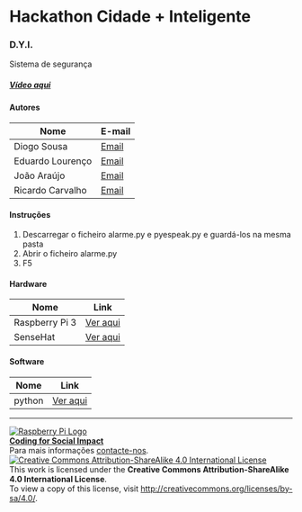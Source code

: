# Hackathon Cidade + Inteligente  

### D.Y.I.

Sistema de segurança
  
##### [Vídeo aqui](Demo/D.I.Y.Security.mp4?raw=true)  
  
#### Autores  

|Nome  |E-mail  |  
|---|---|    
|Diogo Sousa  |[Email](mailto:dmiguelsousa@gmail.com)  |  
|Eduardo Lourenço  |[Email](mailto:eduardo@climaconforto.pt)  |  
|João Araújo  |[Email](mailto:jfcaraujo99@gmail.com)  |  
|Ricardo Carvalho  |[Email](mailto:ricardogcarv@gmail.com)  |  

#### Instruções

1. Descarregar o ficheiro alarme.py e pyespeak.py e guardá-los na mesma pasta
2. Abrir o ficheiro alarme.py
3. F5

#### Hardware  

|Nome  |Link  |  
|---|---|  
|Raspberry Pi 3  |[Ver aqui](http://www.raspberrypi.org)  |  
|SenseHat  |[Ver aqui](https://www.raspberrypi.org/?s=sense+hat)  |

#### Software  

|Nome  |Link  |  
|---|---|    
|python |[Ver aqui](https://www.python.org/)  |    


***  
[![Raspberry Pi Logo](https://upload.wikimedia.org/wikipedia/en/thumb/c/cb/Raspberry_Pi_Logo.svg/50px-Raspberry_Pi_Logo.svg.png)](http://raspberrypi.org)   
[**Coding for Social Impact**](http://codingforsocialimpact.fe.up.pt)  
Para mais informações [contacte-nos](mailto:hello@codingforsocialimpact.org.com).  
[![Creative Commons Attribution-ShareAlike 4.0 International License](https://licensebuttons.net/l/by-sa/4.0/88x31.png)](http://creativecommons.org/licenses/by-sa/4.0/)  
This work is licensed under the **Creative Commons Attribution-ShareAlike 4.0 International License**.  
To view a copy of this license, visit http://creativecommons.org/licenses/by-sa/4.0/.  
